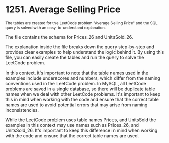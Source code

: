 # 1251. Average Selling Price

<p style="font-size: 12px;">
The tables are created for the LeetCode problem "Average Selling Price" and the SQL query is solved with an easy-to-understand explanation.

The file contains the schema for Prices_26 and UnitsSold_26.

The explanation inside the file breaks down the query step-by-step and provides clear examples to help understand the logic behind it. By using this file, you can easily create the tables and run the query to solve the LeetCode problem.

In this context, it's important to note that the table names used in the examples include underscores and numbers, which differ from the naming conventions used in the LeetCode problem. In MySQL, all LeetCode problems are saved in a single database, so there will be duplicate table names when we deal with other LeetCode problems. It's important to keep this in mind when working with the code and ensure that the correct table names are used to avoid potential errors that may arise from naming inconsistencies.

While the LeetCode problem uses table names Prices, and UnitsSold the examples in this context may use names such as Prices_26, and UnitsSold_26. It's important to keep this difference in mind when working with the code and ensure that the correct table names are used.

</p>
